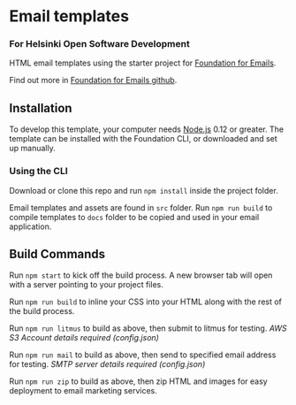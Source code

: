 # Email templates
### For Helsinki Open Software Development

HTML email templates using the starter project for [Foundation for Emails](http://foundation.zurb.com/emails).

Find out more in [Foundation for Emails github](https://github.com/zurb/foundation-emails).

## Installation

To develop this template, your computer needs [Node.js](https://nodejs.org/en/) 0.12 or greater. The template can be installed with the Foundation CLI, or downloaded and set up manually.

### Using the CLI

Download or clone this repo and run `npm install` inside the project folder.

Email templates and assets are found in `src` folder. Run `npm run build` to compile templates to `docs` folder to be copied and used in your email application.

## Build Commands

Run `npm start` to kick off the build process. A new browser tab will open with a server pointing to your project files.

Run `npm run build` to inline your CSS into your HTML along with the rest of the build process.

Run `npm run litmus` to build as above, then submit to litmus for testing. *AWS S3 Account details required (config.json)*

Run `npm run mail` to build as above, then send to specified email address for testing. *SMTP server details required (config.json)*

Run `npm run zip` to build as above, then zip HTML and images for easy deployment to email marketing services.

